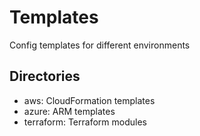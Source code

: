 # Templates

Config templates for different environments

## Directories

- aws: CloudFormation templates
- azure: ARM templates
- terraform: Terraform modules
